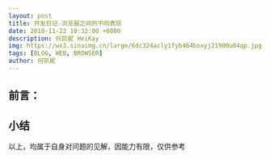 ```yaml
---
layout: post
title: 开发日记-浏览器之间的不同表现
date: 2018-11-22 10:32:00 +0800
description: 何凯妮 HeiKay
img: https://wx3.sinaimg.cn/large/6dc324acly1fyb464boxyj21900u04qp.jpg
tags: [BLOG, WEB, BROWSER]
author: 何凯妮
---
```


## 前言：

## 小结

以上，均属于自身对问题的见解，因能力有限，仅供参考